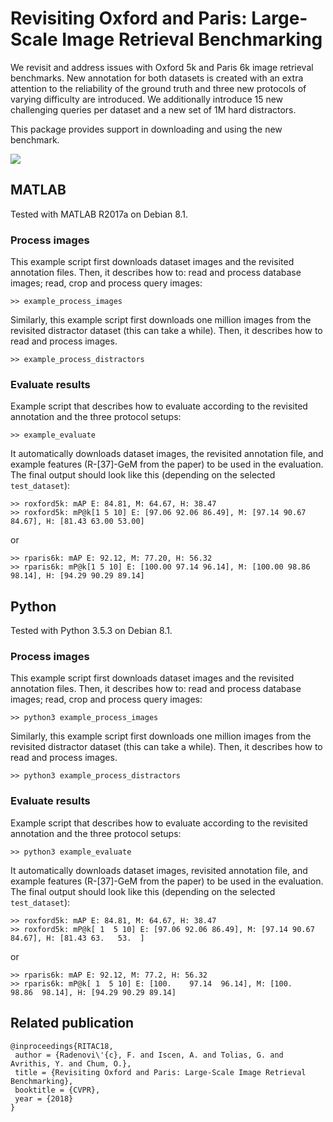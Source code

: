 # Revisiting Oxford and Paris: Large-Scale Image Retrieval Benchmarking

We revisit and address issues with Oxford 5k and Paris 6k image retrieval benchmarks. New annotation for both datasets is created with an extra attention to the reliability of the ground truth and three new protocols of varying difficulty are introduced. We additionally introduce 15 new challenging queries per dataset and a new set of 1M hard distractors.

This package provides support in downloading and using the new benchmark.

<img src="http://cmp.felk.cvut.cz/revisitop/img/revisitop_teaser_medium.png" width=\textwidth/>

## MATLAB

Tested with MATLAB R2017a on Debian 8.1.

### Process images

This example script first downloads dataset images and the revisited annotation files. Then, it describes how to: read and process database images; read, crop and process query images:
```
>> example_process_images
```
Similarly, this example script first downloads one million images from the revisited distractor dataset (this can take a while). Then, it describes how to read and process images.
```
>> example_process_distractors
```

### Evaluate results

Example script that describes how to evaluate according to the revisited annotation and the three protocol setups:
```
>> example_evaluate
```
It automatically downloads dataset images, the revisited annotation file, and example features (R-[37]-GeM from the paper) to be used in the evaluation.
The final output should look like this (depending on the selected ```test_dataset```):
```
>> roxford5k: mAP E: 84.81, M: 64.67, H: 38.47
>> roxford5k: mP@k[1 5 10] E: [97.06 92.06 86.49], M: [97.14 90.67 84.67], H: [81.43 63.00 53.00]
```
or
```
>> rparis6k: mAP E: 92.12, M: 77.20, H: 56.32
>> rparis6k: mP@k[1 5 10] E: [100.00 97.14 96.14], M: [100.00 98.86 98.14], H: [94.29 90.29 89.14]
```

## Python

Tested with Python 3.5.3 on Debian 8.1.

### Process images

This example script first downloads dataset images and the revisited annotation files. Then, it describes how to: read and process database images; read, crop and process query images:
```
>> python3 example_process_images
```
Similarly, this example script first downloads one million images from the revisited distractor dataset (this can take a while). Then, it describes how to read and process images.
```
>> python3 example_process_distractors
```

### Evaluate results

Example script that describes how to evaluate according to the revisited annotation and the three protocol setups:
```
>> python3 example_evaluate
```
It automatically downloads dataset images, revisited annotation file, and example features (R-[37]-GeM from the paper) to be used in the evaluation.
The final output should look like this (depending on the selected ```test_dataset```):
```
>> roxford5k: mAP E: 84.81, M: 64.67, H: 38.47
>> roxford5k: mP@k[ 1  5 10] E: [97.06 92.06 86.49], M: [97.14 90.67 84.67], H: [81.43 63.   53.  ]
```
or
```
>> rparis6k: mAP E: 92.12, M: 77.2, H: 56.32
>> rparis6k: mP@k[ 1  5 10] E: [100.    97.14  96.14], M: [100.    98.86  98.14], H: [94.29 90.29 89.14]
```

## Related publication

```
@inproceedings{RITAC18,
 author = {Radenovi\'{c}, F. and Iscen, A. and Tolias, G. and Avrithis, Y. and Chum, O.},
 title = {Revisiting Oxford and Paris: Large-Scale Image Retrieval Benchmarking},
 booktitle = {CVPR},
 year = {2018}
}
```

